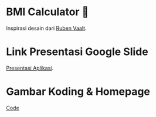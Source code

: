 # BMI Calculator 💪

Inspirasi desain dari [Ruben Vaalt](https://dribbble.com/shots/4585382-Simple-BMI-Calculator).


# Link Presentasi Google Slide

[Presentasi Aplikasi](https://docs.google.com/presentation/d/1KVtEQcGvQPadQO99Pj3DcxfnWioxZPIP/edit#slide=id.p1).

# Gambar Koding & Homepage
[Code](https://user-images.githubusercontent.com/48813665/83311695-2ae9f500-a23a-11ea-999c-818e1cfb9930.png)

